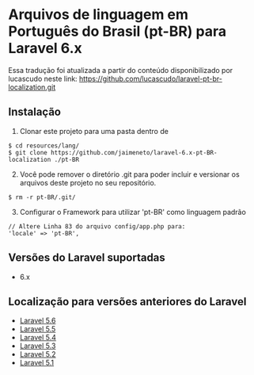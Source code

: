# Arquivos de linguagem em Português do Brasil (pt-BR) para Laravel 6.x

Essa tradução foi atualizada a partir do conteúdo disponibilizado por lucascudo neste link:
https://github.com/lucascudo/laravel-pt-br-localization.git

## Instalação

1. Clonar este projeto para uma pasta dentro de 
  ```
  $ cd resources/lang/
  $ git clone https://github.com/jaimeneto/laravel-6.x-pt-BR-localization ./pt-BR
  ```
2. Você pode remover o diretório .git para poder incluir e versionar os arquivos deste projeto no seu repositório.

  ```
  $ rm -r pt-BR/.git/
  ```
3. Configurar o Framework para utilizar 'pt-BR' como linguagem padrão
  ```
  // Altere Linha 83 do arquivo config/app.php para:
  'locale' => 'pt-BR',
  ```
## Versões do Laravel suportadas

* 6.x

## Localização para versões anteriores do Laravel

* [Laravel 5.6](https://github.com/lucascudo/laravel-pt-br-localization)  
* [Laravel 5.5](https://github.com/enniosousa/laravel-5.5-pt-BR-localization)
* [Laravel 5.4](https://github.com/Leomhl/laravel-5.4-pt-br-localization)
* [Laravel 5.3](https://github.com/leandroluk/laravel-5.3-pt-br-localization)
* [Laravel 5.2](https://github.com/felipeporto/laravel-5.2-pt-br-localization)
* [Laravel 5.1](https://github.com/bmonteirog/laravel-5.1-pt-br-localization)
